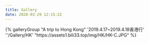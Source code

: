 ```yaml
---
title: Gallery
date: 2020-03-29 12:15:22
---
```


<div class="gallery-group-main">
{% galleryGroup "A trip to Hong Kong" '2019.4.17~2019.4.18香港行' ''/Gallery/HK' "https://assets1.bili33.top/img/HK/HK-C.JPG" %}
<!-- {% galleryGroup name description link img-url %}
{% galleryGroup name description link img-url %} -->
</div>
